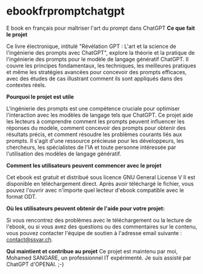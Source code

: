 # ebookfrpromptchatgpt
E book en français pour maîtriser l'art du prompt dans ChatGPT
**Ce que fait le projet**

Ce livre électronique, intitulé "Révélation GPT : L'art et la science de l'ingénierie des prompts avec ChatGPT", explore la théorie et la pratique de l'ingénierie des prompts pour le modèle de langage génératif ChatGPT. Il couvre les principes fondamentaux, les techniques, les meilleures pratiques et même les stratégies avancées pour concevoir des prompts efficaces, avec des études de cas illustrant comment ils sont appliqués dans des contextes réels.

**Pourquoi le projet est utile**

L'ingénierie des prompts est une compétence cruciale pour optimiser l'interaction avec les modèles de langage tels que ChatGPT. Ce projet aide les lecteurs à comprendre comment les prompts peuvent influencer les réponses du modèle, comment concevoir des prompts pour obtenir des résultats précis, et comment résoudre les problèmes courants liés aux prompts. Il s'agit d'une ressource précieuse pour les développeurs, les chercheurs, les spécialistes de l'IA et toute personne intéressée par l'utilisation des modèles de langage génératif.

**Comment les utilisateurs peuvent commencer avec le projet**

Cet ebook est gratuit et distribué sous licence GNU General License V Il est disponible en téléchargement direct. Après avoir téléchargé le fichier, vous pouvez l'ouvrir avec n'importe quel lecteur d'ebook compatible avec le format ODT.

**Où les utilisateurs peuvent obtenir de l'aide pour votre projet:**

Si vous rencontrez des problèmes avec le téléchargement ou la lecture de l'ebook, ou si vous avez des questions ou des commentaires sur le contenu, vous pouvez contacter l'équipe de soutien à l'adresse email suivante : contact@ssvar.ch. 

**Qui maintient et contribue au projet**
Ce projet est maintenu par moi, Mohamed SANGARE, un professionnel IT expérimenté. Je suis assisté par ChatGPT d'OPENAI.  ;-)
